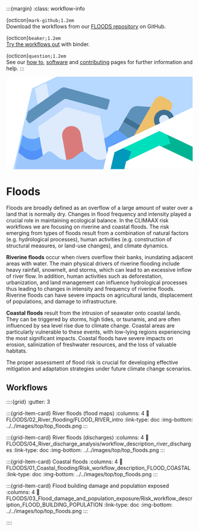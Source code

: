 :::{margin}
:class: workflow-info

{octicon}`mark-github;1.2em`<br>
Download the workflows from our [FLOODS repository](https://github.com/CLIMAAX/FLOODS) on GitHub.

{octicon}`beaker;1.2em`<br>
[Try the workflows out](https://mybinder.org/v2/gh/climaax/binder-env/main?urlpath=git-pull%3Frepo%3Dhttps%253A%252F%252Fgithub.com%252FCLIMAAX%252FFLOODS%26urlpath%3Dlab%252Ftree%252FFLOODS%252F%26branch%3Dmain) with binder.

{octicon}`question;1.2em`<br>
See our [how to](../workflows_how_to.md), [software](../../resources/software.md) and [contributing](../../community/contribute.md) pages for further information and help.
:::

<img alt="Floods" src="../../images/top/top_floods.png" class="page-main-photo">


# Floods

Floods are broadly defined as an overflow of a large amount of water over a land that is normally dry. Changes in flood frequency and intensity played a crucial role in maintaining ecological balance. In the CLIMAAX risk workflows we are focusing on riverine and coastal floods. The risk emerging from types of floods result from a combination of natural factors (e.g. hydrological processes), human activities (e.g. construction of structural measures, or land-use changes), and climate dynamics.

**Riverine floods** occur when rivers overflow their banks, inundating adjacent areas with water. The main physical drivers of riverine flooding include heavy rainfall, snowmelt, and storms, which can lead to an excessive inflow of river flow. In addition, human activities such as deforestation, urbanization, and land management can influence hydrological processes thus leading to changes in intensity and frequency of riverine floods. Riverine floods can have severe impacts on agricultural lands, displacement of populations, and damage to infrastructure.

**Coastal floods** result from the intrusion of seawater onto coastal lands. They can be triggered by storms, high tides, or tsunamis, and are often influenced by sea level rise due to climate change. Coastal areas are particularly vulnerable to these events, with low-lying regions experiencing the most significant impacts. Coastal floods have severe impacts on erosion, salinization of freshwater resources, and the loss of valuable habitats.

The proper assessment of flood risk is crucial for developing effective mitigation and adaptation strategies under future climate change scenarios.


## Workflows

::::{grid}
:gutter: 3

:::{grid-item-card} River floods (flood maps)
:columns: 4
:link: FLOODS/02_River_flooding/FLOOD_RIVER_intro
:link-type: doc
:img-bottom: ../../images/top/top_floods.png
:::

:::{grid-item-card} River floods (discharges)
:columns: 4
:link: FLOODS/04_River_discharge_analysis/workflow_description_river_discharges
:link-type: doc
:img-bottom: ../../images/top/top_floods.png
:::

:::{grid-item-card} Coastal floods
:columns: 4
:link: FLOODS/01_Coastal_flooding/Risk_workflow_description_FLOOD_COASTAL
:link-type: doc
:img-bottom: ../../images/top/top_floods.png
:::

:::{grid-item-card} Flood building damage and population exposed
:columns: 4
:link: FLOODS/03_Flood_damage_and_population_exposure/Risk_workflow_description_FLOOD_BUILDING_POPULATION
:link-type: doc
:img-bottom: ../../images/top/top_floods.png
:::

::::
